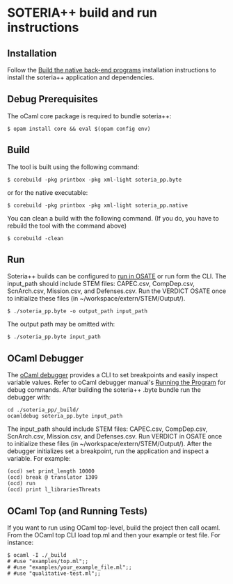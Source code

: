 # SOTERIA++ build and run instructions

## Installation

Follow the [Build the native back-end programs](../README.md) installation instructions to install the soteria++ 
application and dependencies. 

## Debug Prerequisites

The oCaml core package is required to bundle soteria++:

```
$ opam install core && eval $(opam config env)
```

## Build

The tool is built using the following command:

```
$ corebuild -pkg printbox -pkg xml-light soteria_pp.byte 
```

or for the native executable:

```
$ corebuild -pkg printbox -pkg xml-light soteria_pp.native 
```

You can clean a build with the following command. (If you do, you have
to rebuild the tool with the command above)

```
$ corebuild -clean
```

## Run

Soteria++ builds can be configured to [run in OSATE](../README.md) or run form the CLI. The input_path should include 
STEM files: CAPEC.csv, CompDep.csv, ScnArch.csv, Mission.csv, and Defenses.csv. Run the VERDICT OSATE once to 
initialize these files (in ~/workspace/extern/STEM/Output/).

```
$ ./soteria_pp.byte -o output_path input_path 
```
The output path may be omitted with:
```
$ ./soteria_pp.byte input_path 
```

## OCaml Debugger

The [oCaml debugger](https://ocaml.org/manual/debugger.html) provides a CLI to set breakpoints and easily inspect 
variable values. Refer to oCaml debugger manual's [Running the Program](https://ocaml.org/manual/debugger.html#s%3Adebugger-commands) for debug 
commands. After building the soteria++ .byte bundle run the debugger with: 

```
cd ./soteria_pp/_build/
ocamldebug soteria_pp.byte input_path
```

The input_path should include STEM files: CAPEC.csv, CompDep.csv, ScnArch.csv, Mission.csv, and Defenses.csv. Run VERDICT 
in OSATE once to initialize these files (in ~/workspace/extern/STEM/Output/). After the debugger initializes set a breakpoint, 
run the application and inspect a variable. For example:

```
(ocd) set print_length 10000
(ocd) break @ translator 1309
(ocd) run
(ocd) print l_librariesThreats
```

## OCaml Top (and Running Tests)

If you want to run using OCaml top-level, build the project then call ocaml. From the OCaml top CLI load top.ml and 
then your example or test file. For instance:

```
$ ocaml -I ./_build
# #use "examples/top.ml";;
# #use "examples/your_example_file.ml";;
# #use "qualitative-test.ml";;
```
